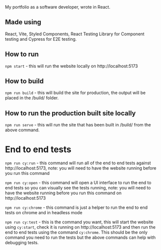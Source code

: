 My portfolio as a software developer, wrote in React.

## Made using

React, Vite, Styled Components, React Testing Library for Component testing and Cypress for E2E testing.

## How to run

`npm start` - this will run the website locally on http://localhost:5173

## How to build

`npm run build` - this will build the site for production, the output will be placed in the /build/ folder.

## How to run the production built site locally

`npm run serve` - this will run the site that has been built in /build/ from the above command.

# End to end tests

`npm run cy:run` - this command will run all of the end to end tests against http://localhost:5173, note: you will need to have the website running before you run this command

`npm run cy:open` - this command will open a UI interface to run the end to end tests so you can visually see the tests running, note: you will need to have the website running before you run this command on http://localhost:5173

`npm run cy:chrome` - this command is just a helper to run the end to end tests on chrome and in headless mode

`npm run cy:test` - this is the command you want, this will start the website using `cy:start`, check it is running on http://localhost:5173 and then run the end to end tests using the command `cy:chrome`. This should be the only command you need to run the tests but the above commands can help with debugging tests.
